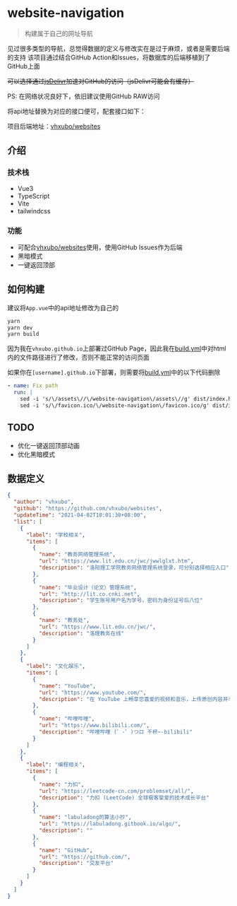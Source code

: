 # website-navigation

> 构建属于自己的网址导航

见过很多类型的导航，总觉得数据的定义与修改实在是过于麻烦，或者是需要后端的支持
该项目通过结合GitHub Action和Issues，将数据库的后端移植到了GitHub上面

~~可以选择通过[jsDelivr](https://www.jsdelivr.com/)加速对GitHub的访问（jsDelivr可能会有缓存）~~

PS: 在网络状况良好下，依旧建议使用GitHub RAW访问

将api地址替换为对应的接口便可，配套接口如下：

项目后端地址：[vhxubo/websites](https://github.com/vhxubo/websites)

## 介绍

### 技术栈

- Vue3
- TypeScript
- Vite
- tailwindcss

### 功能

- 可配合[vhxubo/websites](https://github.com/vhxubo/websites)使用，使用GitHub Issues作为后端
- 黑暗模式
- 一键返回顶部

## 如何构建

建议将`App.vue`中的api地址修改为自己的

```bash
yarn
yarn dev
yarn build
```

因为我在`vhxubo.github.io`上部署过GitHub Page，因此我在[build.yml](github\workflows\build.yml)中对html内的文件路径进行了修改，否则不能正常的访问页面

如果你在`[username].github.io`下部署，则需要将[build.yml](github\workflows\build.yml)中的以下代码删除

```yml
- name: Fix path
  run: |
    sed -i 's/\/assets\//\/website-navigation\/assets\//g' dist/index.html
    sed -i 's/\/favicon.ico/\/website-navigation\/favicon.ico/g' dist/index.html
```

## TODO

- 优化一键返回顶部动画
- 优化黑暗模式

## 数据定义

```json
{
  "author": "vhxubo",
  "github": "https://github.com/vhxubo/websites",
  "updateTime": "2021-04-02T10:01:30+08:00",
  "list": [
    {
      "label": "学校相关",
      "items": [
        {
          "name": "教务网络管理系统",
          "url": "https://www.lit.edu.cn/jwc/jwwlglxt.htm",
          "description": "洛阳理工学院教务网络管理系统登录，可分别选择相应入口"
        },
        {
          "name": "毕业设计（论文）管理系统",
          "url": "http://lit.co.cnki.net",
          "description": "学生账号用户名为学号，密码为身份证号后八位"
        },
        {
          "name": "教务处",
          "url": "https://www.lit.edu.cn/jwc/",
          "description": "洛理教务在线"
        }
      ]
    },
    {
      "label": "文化娱乐",
      "items": [
        {
          "name": "YouTube",
          "url": "https://www.youtube.com/",
          "description": "在 YouTube 上畅享您喜爱的视频和音乐，上传原创内容并与亲朋好友和全世界观众分享您的视频。"
        },
        {
          "name": "哔哩哔哩",
          "url": "https://www.bilibili.com/",
          "description": "哔哩哔哩 (゜-゜)つロ 干杯~-bilibili"
        }
      ]
    },
    {
      "label": "编程相关",
      "items": [
        {
          "name": "力扣",
          "url": "https://leetcode-cn.com/problemset/all/",
          "description": "力扣 (LeetCode) 全球极客挚爱的技术成长平台"
        },
        {
          "name": "labuladong的算法小抄",
          "url": "https://labuladong.gitbook.io/algo/",
          "description": ""
        },
        {
          "name": "GitHub",
          "url": "https://github.com/",
          "description": "交友平台"
        }
      ]
    }
  ]
}
```
